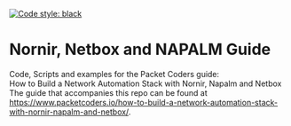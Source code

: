 [![Code style: black](https://img.shields.io/badge/code%20style-black-000000.svg)](https://github.com/psf/black)
# Nornir, Netbox and NAPALM Guide
Code, Scripts and examples for the Packet Coders guide:<br>
How to Build a Network Automation Stack with Nornir, Napalm and Netbox<br>
The guide that accompanies this repo can be found at https://www.packetcoders.io/how-to-build-a-network-automation-stack-with-nornir-napalm-and-netbox/.

